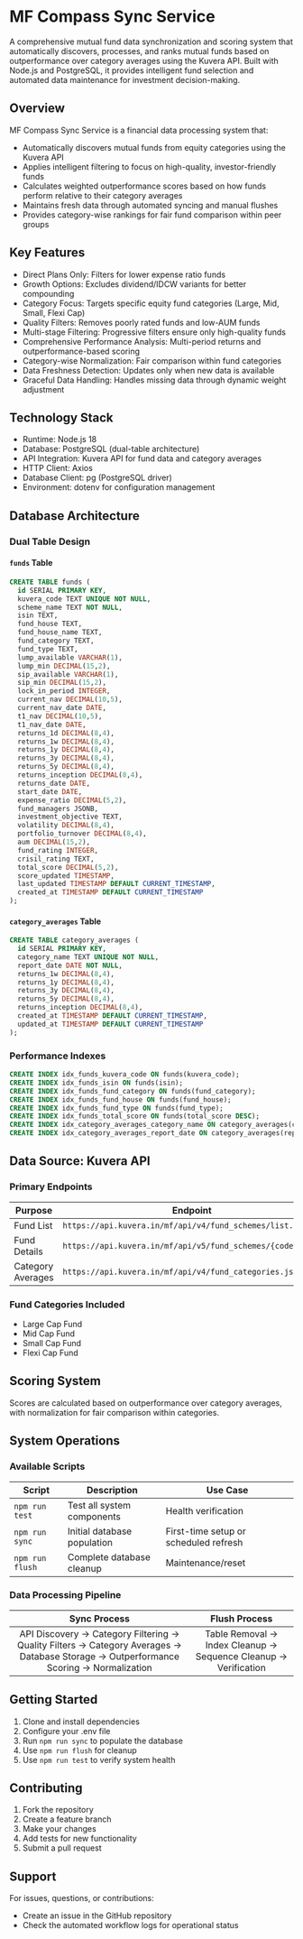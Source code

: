 # MF Compass Sync Service

A comprehensive mutual fund data synchronization and scoring system that automatically discovers, processes, and ranks mutual funds based on outperformance over category averages using the Kuvera API. Built with Node.js and PostgreSQL, it provides intelligent fund selection and automated data maintenance for investment decision-making.

## Overview

MF Compass Sync Service is a financial data processing system that:
- Automatically discovers mutual funds from equity categories using the Kuvera API
- Applies intelligent filtering to focus on high-quality, investor-friendly funds
- Calculates weighted outperformance scores based on how funds perform relative to their category averages
- Maintains fresh data through automated syncing and manual flushes
- Provides category-wise rankings for fair fund comparison within peer groups

## Key Features

- Direct Plans Only: Filters for lower expense ratio funds
- Growth Options: Excludes dividend/IDCW variants for better compounding
- Category Focus: Targets specific equity fund categories (Large, Mid, Small, Flexi Cap)
- Quality Filters: Removes poorly rated funds and low-AUM funds
- Multi-stage Filtering: Progressive filters ensure only high-quality funds
- Comprehensive Performance Analysis: Multi-period returns and outperformance-based scoring
- Category-wise Normalization: Fair comparison within fund categories
- Data Freshness Detection: Updates only when new data is available
- Graceful Data Handling: Handles missing data through dynamic weight adjustment

## Technology Stack

- Runtime: Node.js 18
- Database: PostgreSQL (dual-table architecture)
- API Integration: Kuvera API for fund data and category averages
- HTTP Client: Axios
- Database Client: pg (PostgreSQL driver)
- Environment: dotenv for configuration management

## Database Architecture

### Dual Table Design

#### `funds` Table
```sql
CREATE TABLE funds (
  id SERIAL PRIMARY KEY,
  kuvera_code TEXT UNIQUE NOT NULL,
  scheme_name TEXT NOT NULL,
  isin TEXT,
  fund_house TEXT,
  fund_house_name TEXT,
  fund_category TEXT,
  fund_type TEXT,
  lump_available VARCHAR(1),
  lump_min DECIMAL(15,2),
  sip_available VARCHAR(1),
  sip_min DECIMAL(15,2),
  lock_in_period INTEGER,
  current_nav DECIMAL(10,5),
  current_nav_date DATE,
  t1_nav DECIMAL(10,5),
  t1_nav_date DATE,
  returns_1d DECIMAL(8,4),
  returns_1w DECIMAL(8,4),
  returns_1y DECIMAL(8,4),
  returns_3y DECIMAL(8,4),
  returns_5y DECIMAL(8,4),
  returns_inception DECIMAL(8,4),
  returns_date DATE,
  start_date DATE,
  expense_ratio DECIMAL(5,2),
  fund_managers JSONB,
  investment_objective TEXT,
  volatility DECIMAL(8,4),
  portfolio_turnover DECIMAL(8,4),
  aum DECIMAL(15,2),
  fund_rating INTEGER,
  crisil_rating TEXT,
  total_score DECIMAL(5,2),
  score_updated TIMESTAMP,
  last_updated TIMESTAMP DEFAULT CURRENT_TIMESTAMP,
  created_at TIMESTAMP DEFAULT CURRENT_TIMESTAMP
);
```

#### `category_averages` Table
```sql
CREATE TABLE category_averages (
  id SERIAL PRIMARY KEY,
  category_name TEXT UNIQUE NOT NULL,
  report_date DATE NOT NULL,
  returns_1w DECIMAL(8,4),
  returns_1y DECIMAL(8,4),
  returns_3y DECIMAL(8,4),
  returns_5y DECIMAL(8,4),
  returns_inception DECIMAL(8,4),
  created_at TIMESTAMP DEFAULT CURRENT_TIMESTAMP,
  updated_at TIMESTAMP DEFAULT CURRENT_TIMESTAMP
);
```

### Performance Indexes
```sql
CREATE INDEX idx_funds_kuvera_code ON funds(kuvera_code);
CREATE INDEX idx_funds_isin ON funds(isin);
CREATE INDEX idx_funds_fund_category ON funds(fund_category);
CREATE INDEX idx_funds_fund_house ON funds(fund_house);
CREATE INDEX idx_funds_fund_type ON funds(fund_type);
CREATE INDEX idx_funds_total_score ON funds(total_score DESC);
CREATE INDEX idx_category_averages_category_name ON category_averages(category_name);
CREATE INDEX idx_category_averages_report_date ON category_averages(report_date);
```

## Data Source: Kuvera API

### Primary Endpoints

| Purpose | Endpoint |
|---------|----------|
| Fund List | `https://api.kuvera.in/mf/api/v4/fund_schemes/list.json` |
| Fund Details | `https://api.kuvera.in/mf/api/v5/fund_schemes/{code}.json` |
| Category Averages | `https://api.kuvera.in/mf/api/v4/fund_categories.json` |

### Fund Categories Included
- Large Cap Fund
- Mid Cap Fund
- Small Cap Fund
- Flexi Cap Fund

## Scoring System

Scores are calculated based on outperformance over category averages, with normalization for fair comparison within categories.

## System Operations

### Available Scripts

| Script | Description | Use Case |
|--------|-------------|----------|
| `npm run test` | Test all system components | Health verification |
| `npm run sync` | Initial database population | First-time setup or scheduled refresh |
| `npm run flush` | Complete database cleanup | Maintenance/reset |

### Data Processing Pipeline

| **Sync Process** | **Flush Process** |
|:-------------------:|:------------------:|
| API Discovery → Category Filtering → Quality Filters → Category Averages → Database Storage → Outperformance Scoring → Normalization | Table Removal → Index Cleanup → Sequence Cleanup → Verification |

## Getting Started

1. Clone and install dependencies
2. Configure your .env file
3. Run `npm run sync` to populate the database
4. Use `npm run flush` for cleanup
5. Use `npm run test` to verify system health

## Contributing

1. Fork the repository
2. Create a feature branch
3. Make your changes
4. Add tests for new functionality
5. Submit a pull request

## Support

For issues, questions, or contributions:
- Create an issue in the GitHub repository
- Check the automated workflow logs for operational status